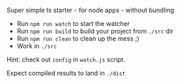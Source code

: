 Super simple ts starter - for node apps - without bundling

- Run `npm run watch` to start the watcher
- Run `npm run build` to build your project from `./src` dir
- Run `npm run clean` to clean up the mess ;)
- Work in `./src`

Hint: check out `config` in `watch.js` script.

Expect compiled results to land in `./dist`
